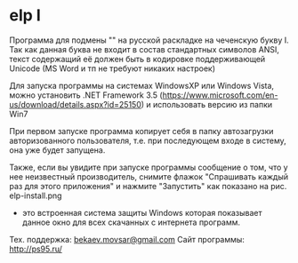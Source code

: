 # elp Ӏ
Программа для подмены "\" на русской раскладке на чеченскую букву Ӏ.
Так как данная буква не входит в состав стандартных символов ANSI, текст содержащий её должен быть в кодировке поддерживающей Unicode (MS Word и тп не требуют никаких настроек)

Для запуска программы на системах WindowsXP или Windows Vista, можно установить .NET Framework 3.5
(https://www.microsoft.com/en-us/download/details.aspx?id=25150) и использовать версию из папки Win7

При первом запуске программа копирует себя в папку автозагрузки авторизованного пользователя, 
т.е. при последующем входе в систему, она уже будет запущена.

Также, если вы увидите при запуске программы сообщение о том, что у нее неизвестный производитель, 
снимите флажок "Спрашивать каждый раз для этого приложения" и нажмите "Запустить" как показано на рис. elp-install.png
- это встроенная система защиты Windows которая показывает данное окно для всех скачанных с интернета программ.

Тех. поддержка: bekaev.movsar@gmail.com
Сайт программы: 
http://ps95.ru/

